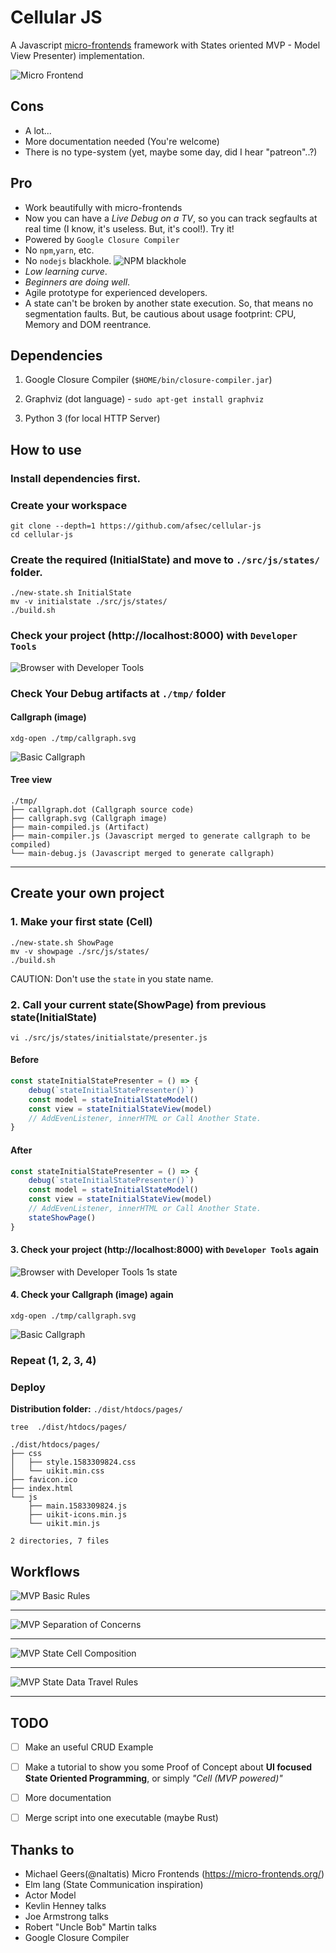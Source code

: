 # Cellular JS


A Javascript [micro-frontends](https://micro-frontends.org/) framework with States oriented MVP - Model View Presenter) implementation.

![Micro Frontend](https://micro-frontends.org/ressources/screen/three-teams.png)

## Cons

- A lot...
- More documentation needed (You're welcome)
- There is no type-system (yet, maybe some day, did I hear "patreon"..?)


## Pro
- Work beautifully with micro-frontends
- Now you can have a *Live Debug on a TV*, so you can track segfaults at real time (I know, it's useless. But, it's cool!). Try it!
- Powered by `Google Closure Compiler`
- No `npm`,`yarn`, etc.
- No `nodejs` blackhole.
![NPM blackhole](https://img.devrant.com/devrant/rant/r_760537_vKvzh.jpg)
- *Low learning curve*.
- *Beginners are doing well*.
- Agile prototype for experienced developers.
- A state can't be broken by another state execution. So, that means no segmentation faults. But, be cautious about usage footprint: CPU, Memory and DOM reentrance.


## Dependencies

1. Google Closure Compiler (`$HOME/bin/closure-compiler.jar`)

2. Graphviz (dot language) - `sudo apt-get install graphviz`

3. Python 3 (for local HTTP Server)


## How to use

### Install dependencies first.

### Create your workspace
```
git clone --depth=1 https://github.com/afsec/cellular-js
cd cellular-js

```

### Create the required (InitialState) and move to `./src/js/states/` folder.

```
./new-state.sh InitialState
mv -v initialstate ./src/js/states/
./build.sh

```

### Check your project (http://localhost:8000) with `Developer Tools`

![Browser with Developer Tools](/docs/05-browser-developer-tools.png?raw=true)


### Check Your Debug artifacts at  `./tmp/` folder

#### Callgraph (image)
```
xdg-open ./tmp/callgraph.svg
```
![Basic Callgraph](/docs/06-basic-callgraph.png?raw=true)


#### Tree view
```
./tmp/
├── callgraph.dot (Callgraph source code)
├── callgraph.svg (Callgraph image)
├── main-compiled.js (Artifact)
├── main-compiler.js (Javascript merged to generate callgraph to be compiled)
└── main-debug.js (Javascript merged to generate callgraph)

```


---

## Create your own project

### 1. Make your first state (Cell)


```
./new-state.sh ShowPage
mv -v showpage ./src/js/states/
./build.sh

```
CAUTION: Don't use the `state` in you state name.


### 2. Call your current state(ShowPage) from previous state(InitialState)

`vi ./src/js/states/initialstate/presenter.js`

#### Before
```js
const stateInitialStatePresenter = () => {
    debug(`stateInitialStatePresenter()`)
    const model = stateInitialStateModel()
    const view = stateInitialStateView(model)
    // AddEvenListener, innerHTML or Call Another State.
}

```


#### After
```js
const stateInitialStatePresenter = () => {
    debug(`stateInitialStatePresenter()`)
    const model = stateInitialStateModel()
    const view = stateInitialStateView(model)
    // AddEvenListener, innerHTML or Call Another State.
    stateShowPage()
}

```

#### 3. Check your project (http://localhost:8000) with `Developer Tools` again

![Browser with Developer Tools 1s state](/docs/07-first-state.png?raw=true)


#### 4. Check your Callgraph (image) again
```
xdg-open ./tmp/callgraph.svg
```
![Basic Callgraph](/docs/08-first-state-callgraph.png?raw=true)



### Repeat (1, 2, 3, 4)

### Deploy

**Distribution folder:** `./dist/htdocs/pages/`

`tree  ./dist/htdocs/pages/`
```
./dist/htdocs/pages/
├── css
│   ├── style.1583309824.css
│   └── uikit.min.css
├── favicon.ico
├── index.html
└── js
    ├── main.1583309824.js
    ├── uikit-icons.min.js
    └── uikit.min.js

2 directories, 7 files

```


## Workflows

![MVP Basic Rules](/docs/01-mvp-basic-roles.png?raw=true)

---

![MVP Separation of Concerns](/docs/02-mvp-separation-of-concerns.png?raw=true)

---

![MVP State Cell Composition](/docs/03-state-cell-comp.png?raw=true)

---

![MVP State Data Travel Rules](/docs/04-state-data-travel.png?raw=true)

---





## TODO

- [ ] Make an useful CRUD Example

- [ ] Make a tutorial to show you some Proof of Concept about **UI focused State Oriented Programming**, or simply *"Cell (MVP powered)"*

- [ ] More documentation

- [ ] Merge script into one executable (maybe Rust)


## Thanks to
- Michael Geers(@naltatis) Micro Frontends (https://micro-frontends.org/)
- Elm lang (State Communication inspiration)
- Actor Model
- Kevlin Henney talks
- Joe Armstrong talks
- Robert "Uncle Bob" Martin talks
- Google Closure Compiler
